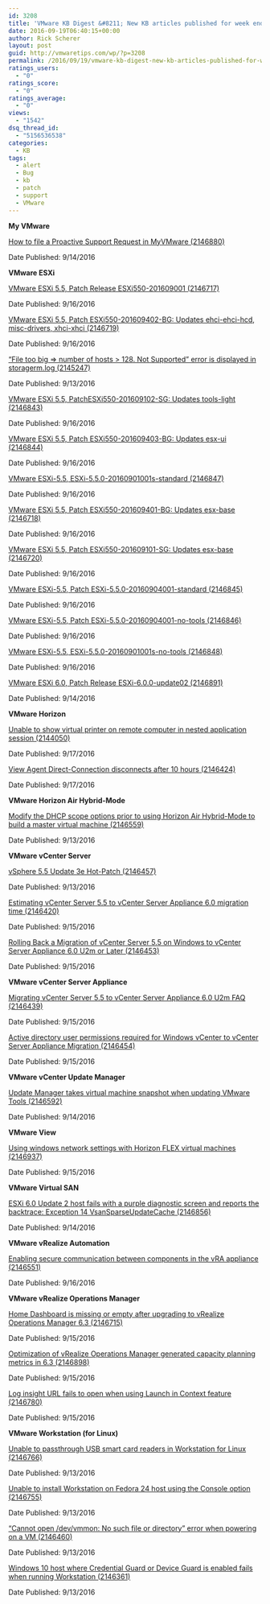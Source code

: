 ```yaml
---
id: 3208
title: 'VMware KB Digest &#8211; New KB articles published for week ending 09/17/16'
date: 2016-09-19T06:40:15+00:00
author: Rick Scherer
layout: post
guid: http://vmwaretips.com/wp/?p=3208
permalink: /2016/09/19/vmware-kb-digest-new-kb-articles-published-for-week-ending-091716/
ratings_users:
  - "0"
ratings_score:
  - "0"
ratings_average:
  - "0"
views:
  - "1542"
dsq_thread_id:
  - "5156536538"
categories:
  - KB
tags:
  - alert
  - Bug
  - kb
  - patch
  - support
  - VMware
---
```

**My VMware**
  
[How to file a Proactive Support Request in MyVMware (2146880)](http://bit.ly/2d5IeLR)
  
Date Published: 9/14/2016

**VMware ESXi**
  
[VMware ESXi 5.5, Patch Release ESXi550-201609001 (2146717)](http://bit.ly/2cxXRql)
  
Date Published: 9/16/2016
  
[VMware ESXi 5.5, Patch ESXi550-201609402-BG: Updates ehci-ehci-hcd, misc-drivers, xhci-xhci (2146719)](http://bit.ly/2d5GVgc)
  
Date Published: 9/16/2016
  
 [“File too big => number of hosts > 128. Not Supported” error is displayed in storagerm.log (2145247)](http://bit.ly/2cxY5h4)
  
Date Published: 9/13/2016
  
[VMware ESXi 5.5, PatchESXi550-201609102-SG: Updates tools-light (2146843)](http://bit.ly/2d5GPoF)
  
Date Published: 9/16/2016
  
[VMware ESXi 5.5, Patch ESXi550-201609403-BG: Updates esx-ui (2146844)](http://bit.ly/2cxXThX)
  
Date Published: 9/16/2016
  
[VMware ESXi-5.5, ESXi-5.5.0-20160901001s-standard (2146847)](http://bit.ly/2d5I5bA)
  
Date Published: 9/16/2016
  
[VMware ESXi 5.5, Patch ESXi550-201609401-BG: Updates esx-base (2146718)](http://bit.ly/2cxX60o)
  
Date Published: 9/16/2016
  
[VMware ESXi 5.5, Patch ESXi550-201609101-SG: Updates esx-base (2146720)](http://bit.ly/2d5GLFF)
  
Date Published: 9/16/2016
  
[VMware ESXi-5.5, Patch ESXi-5.5.0-20160904001-standard (2146845)](http://bit.ly/2cxY78G)
  
Date Published: 9/16/2016
  
[VMware ESXi-5.5, Patch ESXi-5.5.0-20160904001-no-tools (2146846)](http://bit.ly/2d5I9YD)
  
Date Published: 9/16/2016
  
[VMware ESXi-5.5, ESXi-5.5.0-20160901001s-no-tools (2146848)](http://bit.ly/2cxX7S0)
  
Date Published: 9/16/2016
  
[VMware ESXi 6.0, Patch Release ESXi-6.0.0-update02 (2146891)](http://bit.ly/2d5HDKh)
  
Date Published: 9/14/2016

<!--more-->

**VMware Horizon** 
  
[Unable to show virtual printer on remote computer in nested application session (2144050)](http://bit.ly/2cxYT5Q)
  
Date Published: 9/17/2016
  
[View Agent Direct-Connection disconnects after 10 hours (2146424)](http://bit.ly/2d5GWAM)
  
Date Published: 9/17/2016

**VMware Horizon Air Hybrid-Mode** 
  
[Modify the DHCP scope options prior to using Horizon Air Hybrid-Mode to build a master virtual machine (2146559)](http://bit.ly/2cxXH2c)
  
Date Published: 9/13/2016

**VMware vCenter Server**
  
[vSphere 5.5 Update 3e Hot-Patch (2146457)](http://bit.ly/2d5GYbD)
  
Date Published: 9/13/2016
  
[Estimating vCenter Server 5.5 to vCenter Server Appliance 6.0 migration time (2146420)](http://bit.ly/2cxYZdB)
  
Date Published: 9/15/2016
  
[Rolling Back a Migration of vCenter Server 5.5 on Windows to vCenter Server Appliance 6.0 U2m or Later (2146453)](http://bit.ly/2d5I2wt)
  
Date Published: 9/15/2016

**VMware vCenter Server Appliance**
  
[Migrating vCenter Server 5.5 to vCenter Server Appliance 6.0 U2m FAQ (2146439)](http://bit.ly/2cxYhNs)
  
Date Published: 9/15/2016
  
[Active directory user permissions required for Windows vCenter to vCenter Server Appliance Migration (2146454)](http://bit.ly/2d5GB0T)
  
Date Published: 9/15/2016

**VMware vCenter Update Manager** 
  
[Update Manager takes virtual machine snapshot when updating VMware Tools (2146592)](http://bit.ly/2cxXVXc)
  
Date Published: 9/14/2016

**VMware View**
  
[Using windows network settings with Horizon FLEX virtual machines (2146937)](http://bit.ly/2d5HK8C)
  
Date Published: 9/15/2016

**VMware Virtual SAN** 
  
[ESXi 6.0 Update 2 host fails with a purple diagnostic screen and reports the backtrace: Exception 14 VsanSparseUpdateCache (2146856)](http://bit.ly/2cxY9O5)
  
Date Published: 9/14/2016

**VMware vRealize Automation** 
  
[Enabling secure communication between components in the vRA appliance (2146551)](http://bit.ly/2d5Ipa7)
  
Date Published: 9/16/2016

**VMware vRealize Operations Manager**
  
[Home Dashboard is missing or empty after upgrading to vRealize Operations Manager 6.3 (2146715)](http://bit.ly/2cxYsbx)
  
Date Published: 9/15/2016
  
[Optimization of vRealize Operations Manager generated capacity planning metrics in 6.3 (2146898)](http://bit.ly/2d5Ibjd)
  
Date Published: 9/15/2016
  
[Log insight URL fails to open when using Launch in Context feature (2146780)](http://bit.ly/2cxXzQr)
  
Date Published: 9/15/2016

**VMware Workstation (for Linux)**
  
[Unable to passthrough USB smart card readers in Workstation for Linux (2146766)](http://bit.ly/2d5HF4R)
  
Date Published: 9/13/2016
  
[Unable to install Workstation on Fedora 24 host using the Console option (2146755)](http://bit.ly/2cxXAnq)
  
Date Published: 9/13/2016
  
[“Cannot open /dev/vmmon: No such file or directory” error when powering on a VM (2146460)](http://bit.ly/2d5Gx0V)
  
Date Published: 9/13/2016
  
[Windows 10 host where Credential Guard or Device Guard is enabled fails when running Workstation (2146361)](http://bit.ly/2cxXCf2)
  
Date Published: 9/13/2016